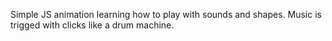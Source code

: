 Simple JS animation learning how to play with sounds and shapes. Music is trigged with clicks like a drum machine.